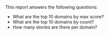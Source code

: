 This report answers the following questions:

- What are the top 10 domains by max score?
- What are the top 10 domains by count?
- How many stories are there per domain?